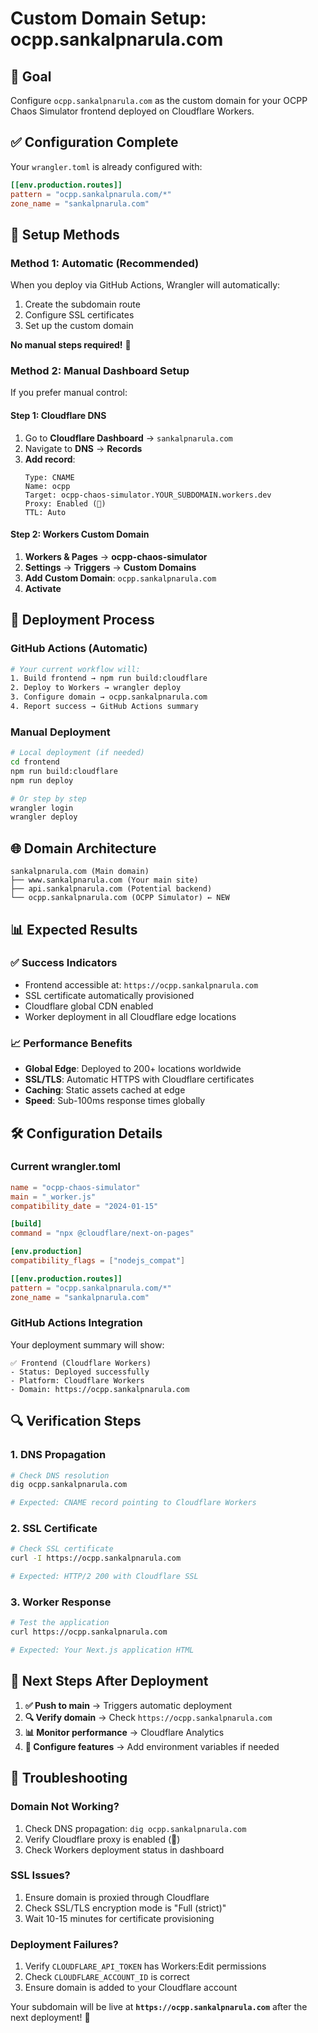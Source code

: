 # Custom Domain Setup: ocpp.sankalpnarula.com

## 🎯 **Goal**
Configure `ocpp.sankalpnarula.com` as the custom domain for your OCPP Chaos Simulator frontend deployed on Cloudflare Workers.

## ✅ **Configuration Complete**
Your `wrangler.toml` is already configured with:
```toml
[[env.production.routes]]
pattern = "ocpp.sankalpnarula.com/*"
zone_name = "sankalpnarula.com"
```

## 🔧 **Setup Methods**

### **Method 1: Automatic (Recommended)**

When you deploy via GitHub Actions, Wrangler will automatically:
1. Create the subdomain route
2. Configure SSL certificates  
3. Set up the custom domain

**No manual steps required!** 🎉

### **Method 2: Manual Dashboard Setup**

If you prefer manual control:

#### **Step 1: Cloudflare DNS**
1. Go to **Cloudflare Dashboard** → `sankalpnarula.com`
2. Navigate to **DNS** → **Records**
3. **Add record**:
   ```
   Type: CNAME
   Name: ocpp
   Target: ocpp-chaos-simulator.YOUR_SUBDOMAIN.workers.dev
   Proxy: Enabled (🧡)
   TTL: Auto
   ```

#### **Step 2: Workers Custom Domain**
1. **Workers & Pages** → **ocpp-chaos-simulator**
2. **Settings** → **Triggers** → **Custom Domains**
3. **Add Custom Domain**: `ocpp.sankalpnarula.com`
4. **Activate**

## 🚀 **Deployment Process**

### **GitHub Actions (Automatic)**
```bash
# Your current workflow will:
1. Build frontend → npm run build:cloudflare
2. Deploy to Workers → wrangler deploy  
3. Configure domain → ocpp.sankalpnarula.com
4. Report success → GitHub Actions summary
```

### **Manual Deployment**
```bash
# Local deployment (if needed)
cd frontend
npm run build:cloudflare
npm run deploy

# Or step by step
wrangler login
wrangler deploy
```

## 🌐 **Domain Architecture**

```
sankalpnarula.com (Main domain)
├── www.sankalpnarula.com (Your main site)
├── api.sankalpnarula.com (Potential backend)
└── ocpp.sankalpnarula.com (OCPP Simulator) ← NEW
```

## 📊 **Expected Results**

### **✅ Success Indicators**
- Frontend accessible at: `https://ocpp.sankalpnarula.com`
- SSL certificate automatically provisioned
- Cloudflare global CDN enabled
- Worker deployment in all Cloudflare edge locations

### **📈 Performance Benefits**
- **Global Edge**: Deployed to 200+ locations worldwide
- **SSL/TLS**: Automatic HTTPS with Cloudflare certificates  
- **Caching**: Static assets cached at edge
- **Speed**: Sub-100ms response times globally

## 🛠️ **Configuration Details**

### **Current wrangler.toml**
```toml
name = "ocpp-chaos-simulator"
main = "_worker.js"
compatibility_date = "2024-01-15"

[build]
command = "npx @cloudflare/next-on-pages"

[env.production]
compatibility_flags = ["nodejs_compat"]

[[env.production.routes]]
pattern = "ocpp.sankalpnarula.com/*"
zone_name = "sankalpnarula.com"
```

### **GitHub Actions Integration**
Your deployment summary will show:
```
✅ Frontend (Cloudflare Workers)
- Status: Deployed successfully
- Platform: Cloudflare Workers  
- Domain: https://ocpp.sankalpnarula.com
```

## 🔍 **Verification Steps**

### **1. DNS Propagation**
```bash
# Check DNS resolution
dig ocpp.sankalpnarula.com

# Expected: CNAME record pointing to Cloudflare Workers
```

### **2. SSL Certificate**
```bash
# Check SSL certificate
curl -I https://ocpp.sankalpnarula.com

# Expected: HTTP/2 200 with Cloudflare SSL
```

### **3. Worker Response**
```bash
# Test the application
curl https://ocpp.sankalpnarula.com

# Expected: Your Next.js application HTML
```

## 🎯 **Next Steps After Deployment**

1. **✅ Push to main** → Triggers automatic deployment
2. **🔍 Verify domain** → Check `https://ocpp.sankalpnarula.com`
3. **📊 Monitor performance** → Cloudflare Analytics
4. **🔧 Configure features** → Add environment variables if needed

## 🚨 **Troubleshooting**

### **Domain Not Working?**
1. Check DNS propagation: `dig ocpp.sankalpnarula.com`
2. Verify Cloudflare proxy is enabled (🧡)
3. Check Workers deployment status in dashboard

### **SSL Issues?**
1. Ensure domain is proxied through Cloudflare
2. Check SSL/TLS encryption mode is "Full (strict)"
3. Wait 10-15 minutes for certificate provisioning

### **Deployment Failures?**
1. Verify `CLOUDFLARE_API_TOKEN` has Workers:Edit permissions
2. Check `CLOUDFLARE_ACCOUNT_ID` is correct
3. Ensure domain is added to your Cloudflare account

Your subdomain will be live at **`https://ocpp.sankalpnarula.com`** after the next deployment! 🚀
